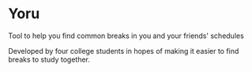# Yoru
Tool to help you find common breaks in you and your friends' schedules

Developed by four college students in hopes of making it easier to find breaks to study together.
